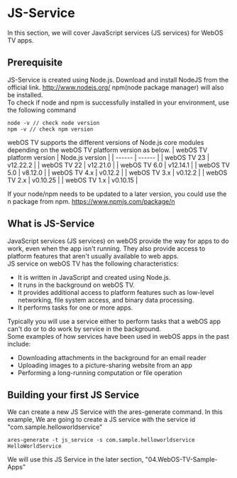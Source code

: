 # JS-Service
In this section, we will cover JavaScript services (JS services) for WebOS TV apps.

## Prerequisite
JS-Service is created using Node.js. Download and install NodeJS from the official link. 
http://www.nodejs.org/
npm(node package manager) will also be installed.
<br/>To check if node and npm is successfully installed in your environment, use the following command
```
node -v // check node version
npm -v // check npm version
```
webOS TV supports the different versions of Node.js core modules depending on the webOS TV platform version as below.
| webOS TV platform version	| Node.js version |
| ------ | ------ |
| webOS TV 23	| v12.22.2 |
| webOS TV 22 | v12.21.0 |
| webOS TV 6.0 |	v12.14.1 |
| webOS TV 5.0 |	v8.12.0 |
| webOS TV 4.x |	v0.12.2 |
| webOS TV 3.x |	v0.12.2 |
| webOS TV 2.x |	v0.10.25 |
| webOS TV 1.x |	v0.10.15 |

If your node/npm needs to be updated to a later version, you could use the n package from npm.
https://www.npmjs.com/package/n

## What is JS-Service
JavaScript services (JS services) on webOS provide the way for apps to do work, even when the app isn't running. They also provide access to platform features that aren't usually available to web apps.
<br/>JS service on webOS TV has the following characteristics:
* It is written in JavaScript and created using Node.js.
* It runs in the background on webOS TV.
* It provides additional access to platform features such as low-level networking, file system access, and binary data processing.
* It performs tasks for one or more apps.

Typically you will use a service either to perform tasks that a webOS app can't do or to do work by service in the background. <br/>Some examples of how services have been used in webOS apps in the past include:
* Downloading attachments in the background for an email reader
* Uploading images to a picture-sharing website from an app
* Performing a long-running computation or file operation

## Building your first JS Service

We can create a new JS Service with the ares-generate command. In this example, We are going to create a JS service with the service id "com.sample.helloworldservice"
```
ares-generate -t js_service -s com.sample.helloworldservice HelloWorldService
```
We will use this JS Service in the later section, "04.WebOS-TV-Sample-Apps"
